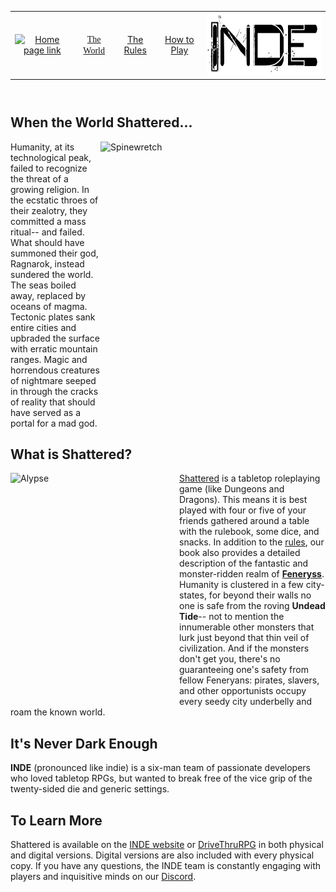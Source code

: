 <html lang="en">
  <!--

-->
<head>
  <!--
    Defines the author, size scaling, and description of the webpage. Also links the CSS and sets the title.
-->
  <meta charset="utf-8">
  <title>It's Never Dark Enough</title>
  <meta name="viewport" content="width=device-width, initial-scale=1">
  <meta name="author" content="Cory Conrad">
  <meta name="description" content="A site dedicated to the Shattered RPG">
  <link rel="stylesheet" href="style.css">
</head>

<body>
  <header id="header-background">
    <!--
  Header includes a banner image and the navigation links
-->
    <!-- <img src="Gravekeepers%20-%20compressed.png" alt="Gravekeepers" align="center" width="100%" height="auto"> -->
    <div class="logo"></div>
    <div class="topcenter">
      <nav>
        <table>
          <tr>
            <td><a href="https://chcstudent.github.io/"><img src="Shattered.png" alt="Home page link" height="100" width="300"></a></td>
            <td><a href="TheWorld.html"><font face="Cardana">The World</font></a></td>
            <td><a href="TheRules.html">The Rules</a></td>
            <td><a href="HowToPlay.html">How to Play</a></td>
            <td><a href="INDE.html"><img src="INDE.png" alt="About Us" height="100" width="300"></a></td>
          </tr>
        </table>
      </nav>
    </div>
  </header>
  
  <h2>When the World Shattered...</h2>
  <img src="/Monster%20-%20Spinewretch%20-%20Final%20-%20HR.png" alt="Spinewretch" width="360" height="450" align="right">
  <p>Humanity, at its technological peak, failed to recognize the threat of a growing religion. In the ecstatic throes of their zealotry, they committed a mass ritual-- and failed. What should have summoned their god, Ragnarok, instead sundered the world. The seas boiled away, replaced by oceans of magma. Tectonic plates sank entire cities and upbraded the surface with erratic mountain ranges. Magic and horrendous creatures of nightmare  seeped in through the cracks of reality that should have served as a portal for a mad god.</p>

  <h2>What is Shattered?</h2>
  <img src="/Race%20-%20Alypse%20-%20Final%20-%20HR.jpg" alt="Alypse" width="270" height="360" align="left" padding-bottom:"60px">
  <p><a href="https://neverdarkenough.com">Shattered</a> is a tabletop roleplaying game (like Dungeons and Dragons). This means it is best played with four or five of your friends gathered around a table with the rulebook, some dice, and snacks. In addition to the <a href="TheRules.html">rules</a>, our book also provides a detailed description of the fantastic and monster-ridden realm of <a href="TheWorld.html"><b>Feneryss</b></a>. Humanity is clustered in a few city-states, for beyond their walls no one is safe from the roving <b>Undead Tide</b>-- not to mention the innumerable other monsters that lurk just beyond that thin veil of civilization. And if the monsters don't get you, there's no guaranteeing one's safety from fellow Feneryans: pirates, slavers, and other opportunists occupy every seedy city underbelly and roam the known world.</p>

<h2 padding-top:"60px">It's Never Dark Enough</h2>

<p><b>INDE</b> (pronounced like indie) is a six-man team of passionate developers who loved tabletop RPGs, but wanted to break free of the vice grip of the twenty-sided die and generic settings. </p>

<h2>To Learn More</h2>

<p>Shattered is available on the <a href="https://shop.neverdarkenough.com/">INDE website</a> or <a href="https://www.drivethrurpg.com/product/224928/Shattered-A-Grimdark-RPG">DriveThruRPG</a> in both physical and digital versions. Digital versions are also included with every physical copy. If you have any questions, the INDE team is constantly engaging with players and inquisitive minds on our <a href="https://discord.com/invite/inde color="purple">Discord</a>.
</p>
</body>
</html>
